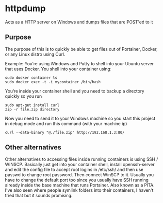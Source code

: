 # httpdump
Acts as a HTTP server on Windows and dumps files that are POST'ed to it

## Purpose
The purpose of this is to quickly be able to get files out of Portainer, Docker, or any Linux distro using Curl.

Example:
You're using Windows and Putty to shell into your Ubuntu server that uses Docker. You shell into your container using:
```
sudo docker container ls
sudo docker exec -t -i mycontainer /bin/bash
```

You're inside your container shell and you need to backup a directory quickly so you run
```
sudo apt-get install curl
zip -r file.zip directory

```
Now you need to send it to your Windows machine so you start this project in debug mode and run this command (with your machine ip)
```
curl --data-binary "@./file.zip" http://192.168.1.3:80/
```

## Other alternatives
Other alternatives to accessing files inside running containers is using SSH / WINSCP. Basically just get into your container shell, install openssh-server and edit the config file to accept root logins in /etc/ssh/ and then use passwd to change root password. Then connect WinSCP to it. Usually you have to change the default port too since you usually have SSH running already inside the base machine that runs Portainer. Also known as a PITA.
I've also seen where people symlink folders into their containers, I haven't tried that but it sounds promising.
